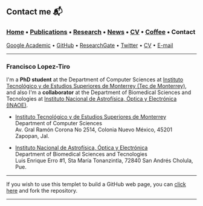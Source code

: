 
## Contact me 📬
###  [Home](/index) • [Publications](/publications) • [Research](/research) • [News](/news) • [CV](/brief_cv) • [Coffee](/coffee) • Contact                        
[Google Academic](https://scholar.google.es/citations?user=IlG06bYAAAAJ&hl=es/) • [GitHub](https://github.com/friscolt) • [ResearchGate](https://www.researchgate.net/profile/Francisco-Lopez-Tiro) • [Twitter](https://twitter.com/Friscolt) • [CV](/files/CV_FranciscoLopez.pdf)  • [E-mail](mailto:francisco.lopez@ieee.org?subject=%20Hello,%20Francisco)


---

### **Francisco Lopez-Tiro**                 

I'm a **PhD student** at the Department of Computer Sciences at [Instituto Tecnológico y de Estudios Superiores de Monterrey (Tec de Monterrey)](https://tec.mx/es), and also I'm a **collaborator** at the Department of Biomedical Sciences and Tecnologies at [Instituto Nacional de Astrofísica, Óptica y Electrónica (INAOE)](https://www.inaoep.mx). 



* [Instituto Tecnológico y de Estudios Superiores de Monterrey](https://tec.mx/es)                      
Department of Computer Sciences                    
Av. Gral Ramón Corona No 2514, Colonia Nuevo México, 45201 Zapopan, Jal.


* [Instituto Nacional de Astrofísica, Óptica y Electrónica](https://www.inaoep.mx)                      
Department of Biomedical Sciences and Tecnologies        
Luis Enrique Erro #1, Sta María Tonanzintla, 72840 San Andrés Cholula, Pue.                             
                                                           

---

If you wish to use this templet to build a GitHub web page, you can [click here](https://github.com/friscolt/friscolt.github.io) and fork the repository. 

---
